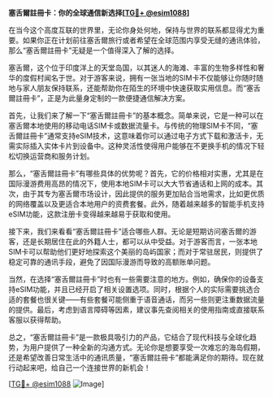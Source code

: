 **塞舌爾註冊卡：你的全球通信新选择[[TG💪+ @esim1088](https://t.me/s/esim1088)]**

在当今这个高度互联的世界里，无论你身处何地，保持与世界的联系都显得尤为重要。如果你正在计划前往塞舌爾旅行或者希望在全球范围内享受无缝的通讯体验，那么“塞舌爾註冊卡”无疑是一个值得深入了解的选择。

塞舌爾，这个位于印度洋上的天堂岛国，以其迷人的海滩、丰富的生物多样性和奢华的度假村闻名于世。对于游客来说，拥有一张当地的SIM卡不仅能够让你随时随地与家人朋友保持联系，还能帮助你在陌生的环境中快速获取实用信息。而“塞舌爾註冊卡”，正是为此量身定制的一款便捷通信解决方案。

首先，让我们来了解一下“塞舌爾註冊卡”的基本概念。简单来说，它是一种可以在塞舌爾本地使用的移动电话SIM卡或数据流量卡。与传统的物理SIM卡不同，“塞舌爾註冊卡”通常支持eSIM技术，这意味着你可以通过电子方式下载和激活卡，无需实际插入实体卡片到设备中。这种灵活性使得用户能够在不更换手机的情况下轻松切换运营商和服务计划。

那么，“塞舌爾註冊卡”有哪些具体的优势呢？首先，它的价格相对实惠，尤其是在国际漫游费用高昂的情况下，使用本地SIM卡可以大大节省通话和上网的成本。其次，由于其专为塞舌爾市场设计，因此提供的服务更加贴合当地需求，比如更优质的网络覆盖以及更适合本地用户的资费套餐。此外，随着越来越多的智能手机支持eSIM功能，这款注册卡变得越来越易于获取和使用。

接下来，我们来看看“塞舌爾註冊卡”适合哪些人群。无论是短期访问塞舌爾的游客，还是长期居住在此的外籍人士，都可以从中受益。对于游客而言，一张本地SIM卡可以帮助他们更好地探索这个美丽的岛屿国家；而对于常驻居民，则提供了稳定可靠的通讯手段，避免了因国际漫游而导致的高额账单问题。

当然，在选择“塞舌爾註冊卡”时也有一些需要注意的地方。例如，确保你的设备支持eSIM功能，并且已经开启了相关设置选项。同时，根据个人的实际需要挑选合适的套餐也很关键——有些套餐可能侧重于语音通话，而另一些则更注重数据流量的提供。最后，考虑到语言障碍等因素，建议事先查阅相关的使用指南或直接联系客服以获得帮助。

总之，“塞舌爾註冊卡”是一款极具吸引力的产品，它结合了现代科技与全球化趋势，为用户提供了一种全新的沟通方式。无论你是想要享受一次难忘的海岛假期，还是希望改善日常生活中的通讯质量，“塞舌爾註冊卡”都能满足你的期待。现在就行动起来吧，给自己一个连接世界的新机会！

[[TG💪+ @esim1088](https://t.me/s/esim1088) ![Image](https://i.postimg.cc/4NQfJmqS/Snipaste-2025-05-13-00-14-12.png)]